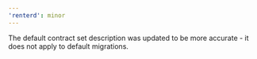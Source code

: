 ```yaml
---
'renterd': minor
---
```


The default contract set description was updated to be more accurate - it does not apply to default migrations.
